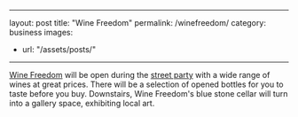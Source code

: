 ﻿---
layout: post
title:  "Wine Freedom"
permalink: /winefreedom/
category: business 
images: 
  - url: "/assets/posts/"
  - ---

[Wine Freedom](http://www.winefreedom.co.nz/) will be open during the [street party](/party) with a wide range of wines at great prices. There will be a selection of opened bottles for you to taste before you buy. Downstairs, Wine Freedom's blue stone cellar will turn into a gallery space, exhibiting local art.
